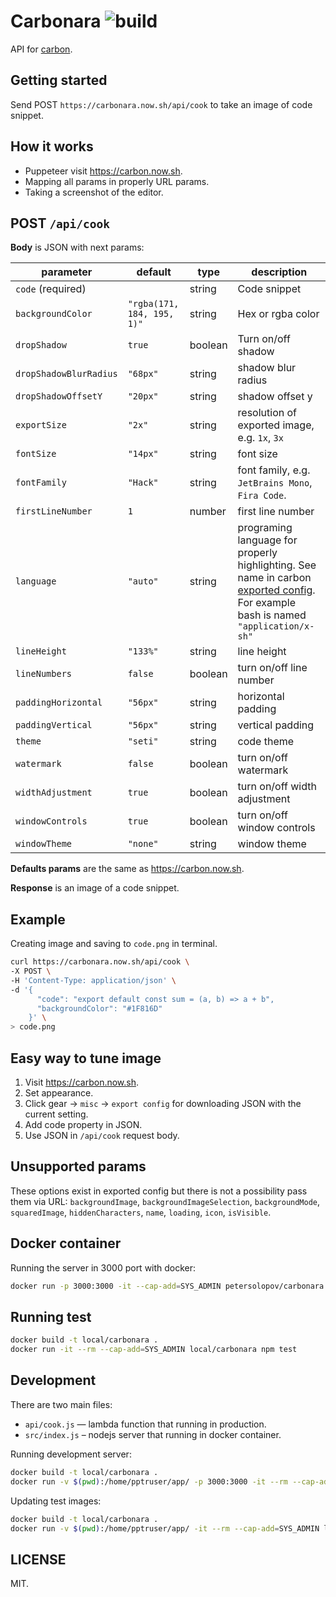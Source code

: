 # Carbonara ![build](https://github.com/petersolopov/carbonara/workflows/build/badge.svg)

API for [carbon](https://carbon.now.sh/).

## Getting started

Send POST `https://carbonara.now.sh/api/cook` to take an image of code snippet.

## How it works

- Puppeteer visit https://carbon.now.sh.
- Mapping all params in properly URL params.
- Taking a screenshot of the editor.

## POST `/api/cook`

**Body** is JSON with next params:

| parameter              | default                    | type    | description                                                                                                                                                                         |
| ---------------------- | -------------------------- | ------- | ----------------------------------------------------------------------------------------------------------------------------------------------------------------------------------- |
| `code` (required)      |                            | string  | Code snippet                                                                                                                                                                        |
| `backgroundColor`      | `"rgba(171, 184, 195, 1)"` | string  | Hex or rgba color                                                                                                                                                                   |
| `dropShadow`           | `true`                     | boolean | Turn on/off shadow                                                                                                                                                                  |
| `dropShadowBlurRadius` | `"68px"`                   | string  | shadow blur radius                                                                                                                                                                  |
| `dropShadowOffsetY`    | `"20px"`                   | string  | shadow offset y                                                                                                                                                                     |
| `exportSize`           | `"2x"`                     | string  | resolution of exported image, e.g. `1x`, `3x`                                                                                                                                       |
| `fontSize`             | `"14px"`                   | string  | font size                                                                                                                                                                           |
| `fontFamily`           | `"Hack"`                   | string  | font family, e.g. `JetBrains Mono`, `Fira Code`.                                                                                                                                    |
| `firstLineNumber`      | `1`                        | number  | first line number                                                                                                                                                                   |
| `language`             | `"auto"`                   | string  | programing language for properly highlighting. See name in carbon [exported config](/petersolopov/carbonara#easy-way-to-tune-image). For example bash is named `"application/x-sh"` |
| `lineHeight`           | `"133%"`                   | string  | line height                                                                                                                                                                         |
| `lineNumbers`          | `false`                    | boolean | turn on/off line number                                                                                                                                                             |
| `paddingHorizontal`    | `"56px"`                   | string  | horizontal padding                                                                                                                                                                  |
| `paddingVertical`      | `"56px"`                   | string  | vertical padding                                                                                                                                                                    |
| `theme`                | `"seti"`                   | string  | code theme                                                                                                                                                                          |
| `watermark`            | `false`                    | boolean | turn on/off watermark                                                                                                                                                               |
| `widthAdjustment`      | `true`                     | boolean | turn on/off width adjustment                                                                                                                                                        |
| `windowControls`       | `true`                     | boolean | turn on/off window controls                                                                                                                                                         |
| `windowTheme`          | `"none"`                   | string  | window theme                                                                                                                                                                        |

**Defaults params** are the same as https://carbon.now.sh.

**Response** is an image of a code snippet.

## Example

Creating image and saving to `code.png` in terminal.

```bash
curl https://carbonara.now.sh/api/cook \
-X POST \
-H 'Content-Type: application/json' \
-d '{
      "code": "export default const sum = (a, b) => a + b",
      "backgroundColor": "#1F816D"
    }' \
> code.png
```

## Easy way to tune image

1. Visit https://carbon.now.sh.
2. Set appearance.
3. Click gear → `misc` → `export config` for downloading JSON with the current setting.
4. Add code property in JSON.
5. Use JSON in `/api/cook` request body.

## Unsupported params

These options exist in exported config but there is not a possibility pass them via URL: `backgroundImage`, `backgroundImageSelection`, `backgroundMode`, `squaredImage`, `hiddenCharacters`, `name`, `loading`, `icon`, `isVisible`.

## Docker container

Running the server in 3000 port with docker:

```bash
docker run -p 3000:3000 -it --cap-add=SYS_ADMIN petersolopov/carbonara
```

## Running test

```bash
docker build -t local/carbonara .
docker run -it --rm --cap-add=SYS_ADMIN local/carbonara npm test
```

## Development

There are two main files:

- `api/cook.js` — lambda function that running in production.
- `src/index.js` – nodejs server that running in docker container.

Running development server:

```bash
docker build -t local/carbonara .
docker run -v $(pwd):/home/pptruser/app/ -p 3000:3000 -it --rm --cap-add=SYS_ADMIN $(docker build -q .) npm run nodemon
```

Updating test images:

```bash
docker build -t local/carbonara .
docker run -v $(pwd):/home/pptruser/app/ -it --rm --cap-add=SYS_ADMIN local/carbonara npm test
```

## LICENSE

MIT.
